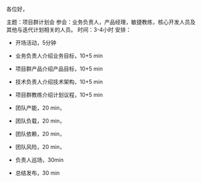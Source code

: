 各位好，

主题：项目群计划会
参会：业务负责人，产品经理，敏捷教练，核心开发人员及其他与迭代计划相关的人员。
时间：3-4小时
安排：

- 开场活动，5分钟
- 业务负责人介绍业务目标，10+5 min
- 项目群产品介绍产品目标，10+5 min
- 技术负责人介绍技术架构，10+5 min
- 项目群教练介绍计划议程，10+5 min

- 团队产能，20 min，
- 团队负载，20 min，
- 团队依赖，20 min，
- 团队风险，20 min，
- 负责人巡场，30min
- 总结发布，30 min